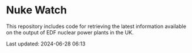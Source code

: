 # Nuke Watch

This repository includes code for retrieving the latest information available on the output of EDF nuclear power plants in the UK.

Last updated: 2024-06-28 06:13